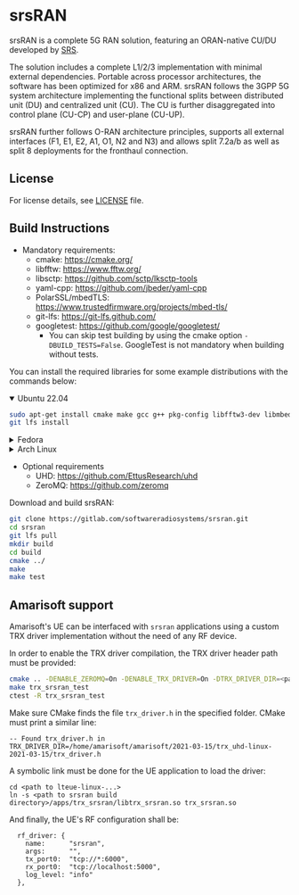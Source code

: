 srsRAN
======

srsRAN is a complete 5G RAN solution, featuring an ORAN-native CU/DU developed by [SRS](http://www.srs.io).

The solution includes a complete L1/2/3 implementation with minimal external dependencies. Portable across processor architectures, the software has been optimized for x86 and ARM. srsRAN follows the 3GPP 5G system architecture implementing the functional splits between distributed unit (DU) and centralized unit (CU). The CU is further disaggregated into control plane (CU-CP) and user-plane (CU-UP).

srsRAN further follows O-RAN architecture principles, supports all external interfaces (F1, E1, E2, A1, O1, N2 and N3) and allows split 7.2a/b as well as split 8 deployments for the fronthaul connection.

License
-------

For license details, see [LICENSE](LICENSE) file.

Build Instructions
------------------

* Mandatory requirements:
  * cmake:               <https://cmake.org/>
  * libfftw:             <https://www.fftw.org/>
  * libsctp:             <https://github.com/sctp/lksctp-tools>
  * yaml-cpp:            <https://github.com/jbeder/yaml-cpp>
  * PolarSSL/mbedTLS:    <https://www.trustedfirmware.org/projects/mbed-tls/>
  * git-lfs:             <https://git-lfs.github.com/>
  * googletest:          <https://github.com/google/googletest/>
    * You can skip test building by using the cmake option `-DBUILD_TESTS=False`. GoogleTest is not mandatory when building without tests.

You can install the required libraries for some example distributions with the commands below:

<details open>
<summary>Ubuntu 22.04</summary>


```bash
sudo apt-get install cmake make gcc g++ pkg-config libfftw3-dev libmbedtls-dev libsctp-dev libyaml-cpp-dev libgtest-dev git-lfs
git lfs install
```
</details>
<details>
<summary>Fedora</summary>


```bash
sudo yum install cmake make gcc gcc-c++ pkgconf fftw-devel lksctp-tools-devel yaml-cpp-devel mbedtls-devel gtest-devel git-lfs
git lfs install
```
</details>
<details>
<summary>Arch Linux</summary>


```bash
sudo pacman -S cmake make base-devel fftw mbedtls yaml-cpp lksctp-tools gtest git-lfs pkgconf
git lfs install
```
</details>

* Optional requirements
  * UHD:                 <https://github.com/EttusResearch/uhd>
  * ZeroMQ:              <https://github.com/zeromq>

Download and build srsRAN:

```bash
git clone https://gitlab.com/softwareradiosystems/srsran.git
cd srsran
git lfs pull
mkdir build
cd build
cmake ../
make
make test
```

Amarisoft support
-----------------

Amarisoft's UE can be interfaced with `srsran` applications using a custom TRX driver implementation without the need of 
any RF device. 

In order to enable the TRX driver compilation, the TRX driver header path must be provided:
```bash
cmake .. -DENABLE_ZEROMQ=On -DENABLE_TRX_DRIVER=On -DTRX_DRIVER_DIR=<path to trx_uhd-linux-...>
make trx_srsran_test
ctest -R trx_srsran_test
```

Make sure CMake finds the file `trx_driver.h` in the specified folder. CMake must print a similar line:
```
-- Found trx_driver.h in TRX_DRIVER_DIR=/home/amarisoft/amarisoft/2021-03-15/trx_uhd-linux-2021-03-15/trx_driver.h
```

A symbolic link must be done for the UE application to load the driver:
```
cd <path to lteue-linux-...>
ln -s <path to srsran build directory>/apps/trx_srsran/libtrx_srsran.so trx_srsran.so
```

And finally, the UE's RF configuration shall be:
```
  rf_driver: {
    name:      "srsran",
    args:      "",
    tx_port0:  "tcp://*:6000",
    rx_port0:  "tcp://localhost:5000",
    log_level: "info"
  },
```